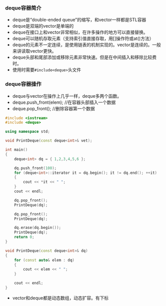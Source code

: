 ### deque容器简介
- deque是“double-ended queue”的缩写，和vector一样都是STL容器
- deque是双端的vector是单端的
- deque在接口上和vector非常相似，在许多操作的地方可以直接替换。
- deque可以随机存取元素（支持索引值直接存取，用[]操作符或at()方法）
- deque的元素不一定连续，是使用链表的机制实现的。vector是连续的。一般来讲读取vector更快。
- deque头部和尾部添加或移除元素非常快速。但是在中间插入和移除比较费时。
- 使用时需要```#include<deque>```头文件

### deque容器操作
- deque与vector在操作上几乎一样，deque多两个函数。
- deque.push_front(elem);  //在容器头部插入一个数据
- deque.pop_front();  //删除容器第一个数据

```C++
#include <iostream>
#include <deque>

using namespace std;

void PrintDeque(const deque<int>& vet);

int main()
{
	deque<int> dq = { 1,2,3,4,5,6 };

	dq.push_front(100);
	for (deque<int>::iterator it = dq.begin(); it != dq.end(); ++it)
	{
		cout << *it << " ";
	}
	cout << endl;

	dq.pop_front();
	PrintDeque(dq);

	dq.pop_front();
	PrintDeque(dq);

	dq.erase(dq.begin());
	PrintDeque(dq);
	return 0;
}

void PrintDeque(const deque<int>& dq)
{
	for (const auto& elem : dq)
	{
		cout << elem << " ";
	}

	cout << endl;
}

```

- vector和deque都是动态数组，动态扩容。有下标